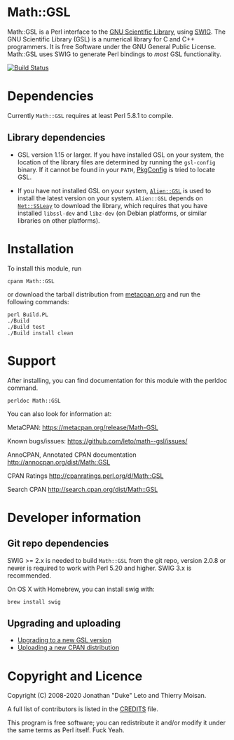 # Math::GSL

Math::GSL is a Perl interface to the [GNU Scientific Library](http://www.gnu.org/software/gsl/), using [SWIG](http://swig.org).  The GNU
Scientific Library (GSL) is a numerical library for C and C++ programmers. It
is free Software under the GNU General Public License.  Math::GSL uses SWIG to
generate Perl bindings to *most* GSL functionality.

[![Build Status](https://secure.travis-ci.org/leto/math--gsl.png)](http://travis-ci.org/leto/math--gsl)

# Dependencies

Currently `Math::GSL` requires at least Perl 5.8.1 to compile.

## Library dependencies

- GSL version 1.15 or larger. If you have installed GSL on your system,
the location of the library files are determined by running the
`gsl-config` binary. If it cannot be found
in your `PATH`, [PkgConfig](http://metacpan.org/release/PkgConfig/) is
tried to locate GSL.

- If you have not installed GSL on your system,
[`Alien::GSL`](https://metacpan.org/pod/Alien::GSL) is used to
install the latest version on your system. `Alien::GSL` depends
on [`Net::SSLeay`](https://metacpan.org/pod/Net::SSLeay) to download
the library, which requires that you have
installed `libssl-dev` and `libz-dev` (on Debian platforms, or similar
libraries on other platforms).


# Installation

To install this module, run

```
cpanm Math::GSL
```

or download the tarball distribution
from [metacpan.org](https://metacpan.org/pod/Math::GSL) and run the following
commands:

    perl Build.PL
    ./Build
    ./Build test
    ./Build install clean

# Support

After installing, you can find documentation for this module with the
perldoc command.

    perldoc Math::GSL

You can also look for information at:

MetaCPAN: https://metacpan.org/release/Math-GSL

Known bugs/issues: https://github.com/leto/math--gsl/issues/

AnnoCPAN, Annotated CPAN documentation http://annocpan.org/dist/Math::GSL

CPAN Ratings http://cpanratings.perl.org/d/Math::GSL

Search CPAN http://search.cpan.org/dist/Math::GSL


# Developer information

## Git repo dependencies

SWIG >= 2.x is needed to build `Math::GSL` from the git repo, version
2.0.8 or newer is required to work with Perl 5.20 and
higher. SWIG 3.x is recommended.

On OS X with Homebrew, you can install swig with:

    brew install swig

## Upgrading and uploading

- [Upgrading to a new GSL version](developer/wiki/Upgrade.md)
- [Uploading a new CPAN distribution](developer/wiki/Upload.md)

# Copyright and Licence

Copyright (C) 2008-2020 Jonathan "Duke" Leto and Thierry Moisan.

A full list of contributors is listed in the [CREDITS](https://github.com/leto/math--gsl/blob/master/CREDITS) file.

This program is free software; you can redistribute it and/or modify it
under the same terms as Perl itself. Fuck Yeah.

